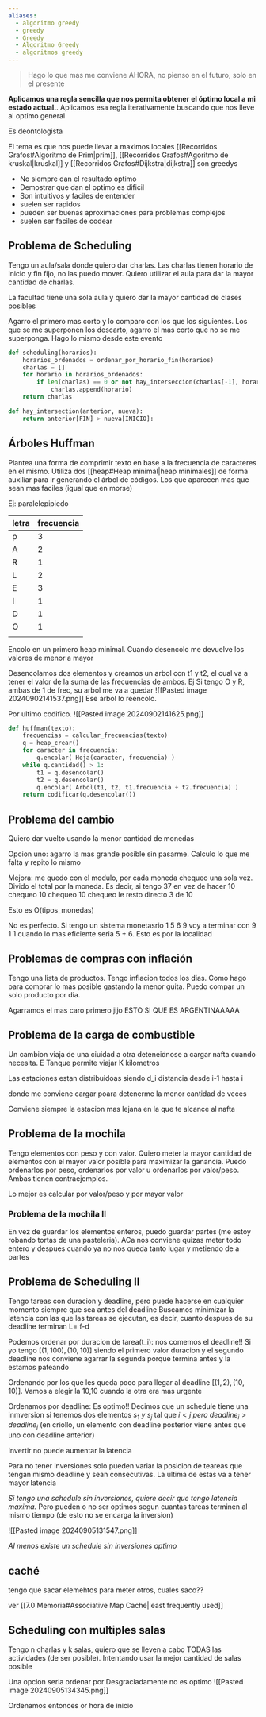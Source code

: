 ```yaml
---
aliases:
  - algoritmo greedy
  - greedy
  - Greedy
  - Algoritmo Greedy
  - algoritmos greedy
---
```

> Hago lo que mas me conviene AHORA, no pienso en el futuro, solo en el presente

**Aplicamos una regla sencilla que nos permita obtener el óptimo local a mi estado actual.**. Aplicamos esa regla iterativamente buscando que nos lleve al optimo general

Es deontologista

El tema es que nos puede llevar a maximos locales 
[[Recorridos Grafos#Algoritmo de Prim|prim]], [[Recorridos Grafos#Agoritmo de kruskal|kruskal]] y [[Recorridos Grafos#Dijkstra|dijkstra]] son greedys


- No siempre dan el resultado optimo
- Demostrar que dan el optimo es dificil 
- Son intuitivos y faciles de entender
- suelen ser rapidos
- pueden ser buenas aproximaciones para problemas complejos
- suelen ser faciles de codear


## Problema de Scheduling 
Tengo un aula/sala donde quiero dar charlas. Las charlas tienen horario de inicio y fin fijo, no las puedo mover. Quiero utilizar el aula para dar la mayor cantidad de charlas. 

La facultad tiene una sola aula y quiero dar la mayor cantidad de clases posibles

Agarro el primero mas corto y lo comparo con los que los siguientes. Los que se me superponen los descarto, agarro el mas corto que no se me superponga. Hago lo mismo desde este evento

```python 
def scheduling(horarios):
	horarios_ordenados = ordenar_por_horario_fin(horarios)
	charlas = []
	for horario in horarios_ordenados:
		if len(charlas) == 0 or not hay_interseccion(charlas[-1], horario):
			charlas.append(horario)
	return charlas

def hay_intersection(anterior, nueva):
    return anterior[FIN] > nueva[INICIO]:
```

## Árboles Huffman
Plantea una forma de comprimir texto en base a la frecuencia de caracteres en el mismo. 
Utiliza dos [[heap#Heap minimal|heap minimales]]  de forma auxiliar para ir generando el árbol de códigos. Los que aparecen mas que sean mas faciles (igual que en morse)

Ej: paralelepipiedo

| letra | frecuencia |
| ----- | ---------- |
| p     | 3          |
| A     | 2          |
| R     | 1          |
| L     | 2          |
| E     | 3          |
| I     | 1          |
| D     | 1          |
| O     | 1          |
|       |            |
Encolo en un primero heap minimal. Cuando desencolo me devuelve los valores de menor a mayor

Desencolamos dos elementos y creamos un arbol con t1 y t2, el cual va a tener el valor de la suma de las frecuencias de ambos. 
Ej Si tengo O y R, ambas de 1 de frec, su arbol me va a quedar ![[Pasted image 20240902141537.png]]
Ese arbol lo reencolo. 

Por ultimo codifico.
![[Pasted image 20240902141625.png]]
```python 
def huffman(texto):
	frecuencias = calcular_frecuencias(texto)
	q = heap_crear()
	for caracter in frecuencia:
		q.encolar( Hoja(caracter, frecuencia) )
	while q.cantidad() > 1:
		t1 = q.desencolar()
		t2 = q.desencolar()
		q.encolar( Arbol(t1, t2, t1.frecuencia + t2.frecuencia) )
	return codificar(q.desencolar())


```


## Problema del cambio
Quiero dar vuelto usando la menor cantidad de monedas

Opcion uno: agarro la mas grande posible sin pasarme. Calculo lo que me falta y repito lo mismo

Mejora: me quedo con el modulo, por cada moneda chequeo una sola vez. Divido el total por la moneda. Es decir, si tengo 37 en vez de hacer 10 chequeo 10 chequeo 10 chequeo le resto directo 3 de 10

Esto es O(tipos_monedas)

No es perfecto. Si tengo un sistema monetasrio 1 5 6 9 voy a terminar con 9 1 1 cuando lo mas eficiente seria 5 + 6. Esto es por la localidad

## Problemas de compras con inflación

Tengo una lista de productos. Tengo inflacion todos los dias. Como hago para comprar lo mas posible gastando la menor guita. Puedo compar un solo producto por dia.

Agarramos el mas caro primero jijo ESTO SI QUE ES ARGENTINAAAAA


## Problema de la carga de combustible

Un cambion viaja de una ciuidad a otra deteneidnose a cargar nafta cuando necesita. E Tanque permite viajar K kilometros

Las estaciones estan distribuidoas siendo d_i distancia desde i-1 hasta i 

donde me conviene cargar poara detenerme la menor cantidad de veces

Conviene siempre la estacion mas lejana en la que te alcance al nafta


## Problema de la mochila
Tengo elementos con peso y con valor. Quiero meter la mayor cantidad de elementos con el mayor valor posible para maximizar la ganancia. Puedo ordenarlos por peso, ordenarlos por valor u ordenarlos por valor/peso. Ambas tienen contraejemplos.

Lo mejor es calcular por valor/peso y por mayor valor

### Problema de la mochila II
En vez de guardar los elementos enteros, puedo guardar partes (me estoy robando tortas de una pasteleria). ACa nos conviene quizas meter todo entero y despues cuando ya no nos queda tanto lugar y metiendo de a partes

## Problema de Scheduling II
Tengo tareas con duracion y deadline, pero puede hacerse en cualquier momento siempre que sea antes del deadline
Buscamos minimizar la latencia con las que las tareas se ejecutan, es decir, cuanto despues de su deadline terminan L= f-d


Podemos ordenar por duracion de tarea(t_i): nos comemos el deadline!!
Si  yo tengo $[(1, 100), (10,10)]$ siendo el primero valor duracion y el segundo deadline nos conviene agarrar la segunda porque termina antes y la estamos pateando  

Ordenando por los que les queda poco para llegar al deadline 
 $[(1, 2), (10,10)]$. Vamos a elegir la 10,10 cuando la otra era mas urgente

Ordenamos por deadline: Es optimo!!
Decimos que un schedule tiene una inmversion si tenemos dos elementos $s_{1} \ y \ s_j$ tal que $i<j \ pero \ deadline_i >deadline_j$ (en criollo, un elemento con deadline posterior viene antes que uno con deadline anterior)

Invertir no puede aumentar la latencia

Para no tener inversiones solo pueden variar la posicion de teareas que tengan mismo deadline y sean consecutivas. La ultima de estas va a tener mayor latencia

*Si tengo una schedule sin inversiones, quiere decir que tengo latencia maxima.* Pero pueden o no ser optimos segun cuantas tareas terminen al mismo tiempo (de esto no se encarga la inversion)

![[Pasted image 20240905131547.png]]



*Al menos existe un schedule sin inversiones optimo*


## caché
tengo que sacar elemehtos para meter otros, cuales saco??

ver [[7.0 Memoria#Associative Map Caché|least frequently used]]


## Scheduling con multiples salas
Tengo n charlas y k salas, quiero que se lleven a cabo TODAS las actividades (de ser posible). Intentando usar la mejor cantidad de salas posible

Una opcion seria ordenar por 
Desgraciadamente no es optimo
![[Pasted image 20240905134345.png]]

Ordenamos entonces or hora de inicio